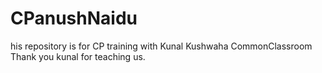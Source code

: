 # CPanushNaidu 
his repository is for CP training with Kunal Kushwaha CommonClassroom
Thank you kunal for teaching us.

